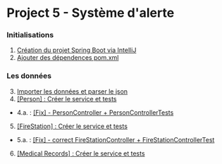 # Project 5 - Système d'alerte

### Initialisations
1. [Création du projet Spring Boot via IntelliJ](https://github.com/Watch-Me-Fly/OC-Alert-System/commit/165b489574e92f4242c10254de6bac57978b396d)
2. [Ajouter des dépendences pom.xml](https://github.com/Watch-Me-Fly/OC-Alert-System/commit/d43f9b87c634d9d033b5d503ec1cc615febc324a)

### Les données
3. [Importer les données et parser le json](https://github.com/Watch-Me-Fly/OC-Alert-System/commit/3f082b17d0e978dc4f15905e086bcee942662deb)
4. [[Person] : Créer le service et tests](https://github.com/Watch-Me-Fly/OC-Alert-System/commit/752be75bd7f7071df61f6c13fb710199fe1b4815)
* 4.a. : [[Fix] - PersonController + PersonControllerTests](https://github.com/Watch-Me-Fly/OC-Alert-System/commit/f46ea8572fcec12b41f07f81a9b54b9a3cbea95e)
5. [[FireStation] : Créer le service et tests](https://github.com/Watch-Me-Fly/OC-Alert-System/commit/ab6ef3d8bb8d5b7882014935a8545a3e394b15c5)
* 5.a. : [[Fix] - correct FireStationController + FireStationControllerTest](https://github.com/Watch-Me-Fly/OC-Alert-System/commit/2b7d125405dc53b9b622d0d80b43c96db0c059a8)
6. [[Medical Records] : Créer le service et tests](https://github.com/Watch-Me-Fly/OC-Alert-System/commit/0a68dab69953bdcd214972be86814790bf2d41c4)
